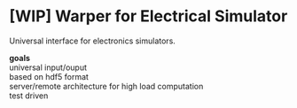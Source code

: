 # [WIP] Warper for Electrical Simulator
Universal interface for electronics simulators.

**goals**\
universal input/ouput\
based on hdf5 format\
server/remote architecture for high load computation\
test driven
